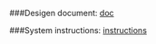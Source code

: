 ###Desigen document: [doc](docs\files\MAIN_DOCUMENT.pdf)

###System instructions: [instructions](System%20Instructions.pdf)